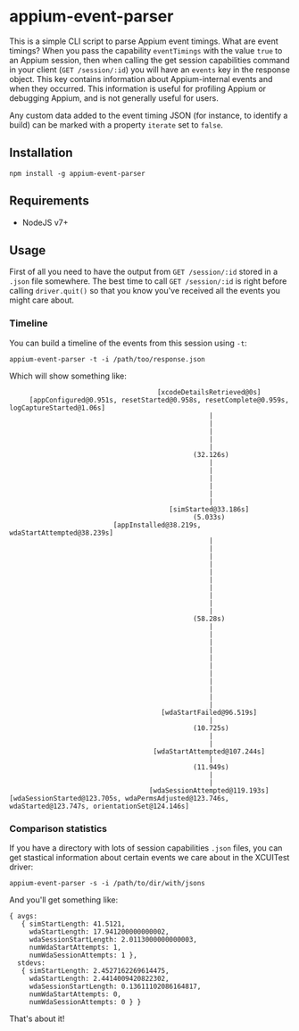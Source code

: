 appium-event-parser
===========

This is a simple CLI script to parse Appium event timings. What are event timings? When you pass the capability `eventTimings` with the value `true` to an Appium session, then when calling the get session capabilities command in your client (`GET /session/:id`) you will have an `events` key in the response object. This key contains information about Appium-internal events and when they occurred. This information is useful for profiling Appium or debugging Appium, and is not generally useful for users.

Any custom data added to the event timing JSON (for instance, to identify a build) can be marked with a property `iterate` set to `false`.

## Installation

```
npm install -g appium-event-parser
```

## Requirements

* NodeJS v7+

## Usage

First of all you need to have the output from `GET /session/:id` stored in a `.json` file somewhere. The best time to call `GET /session/:id` is right before calling `driver.quit()` so that you know you've received all the events you might care about.

### Timeline

You can build a timeline of the events from this session using `-t`:

```
appium-event-parser -t -i /path/too/response.json
```

Which will show something like:

```
                                     [xcodeDetailsRetrieved@0s]
     [appConfigured@0.951s, resetStarted@0.958s, resetComplete@0.959s, logCaptureStarted@1.06s]
                                                  |
                                                  |
                                                  |
                                                  |
                                                  |
                                              (32.126s)
                                                  |
                                                  |
                                                  |
                                                  |
                                                  |
                                                  |
                                        [simStarted@33.186s]
                                              (5.033s)
                          [appInstalled@38.219s, wdaStartAttempted@38.239s]
                                                  |
                                                  |
                                                  |
                                                  |
                                                  |
                                                  |
                                                  |
                                                  |
                                                  |
                                                  |
                                              (58.28s)
                                                  |
                                                  |
                                                  |
                                                  |
                                                  |
                                                  |
                                                  |
                                                  |
                                                  |
                                                  |
                                                  |
                                      [wdaStartFailed@96.519s]
                                                  |
                                              (10.725s)
                                                  |
                                                  |
                                    [wdaStartAttempted@107.244s]
                                                  |
                                              (11.949s)
                                                  |
                                                  |
                                   [wdaSessionAttempted@119.193s]
[wdaSessionStarted@123.705s, wdaPermsAdjusted@123.746s, wdaStarted@123.747s, orientationSet@124.146s]
```

### Comparison statistics

If you have a directory with lots of session capabilities `.json` files, you can get stastical information about certain events we care about in the XCUITest driver:

```
appium-event-parser -s -i /path/to/dir/with/jsons
```

And you'll get something like:

```
{ avgs:
   { simStartLength: 41.5121,
     wdaStartLength: 17.941200000000002,
     wdaSessionStartLength: 2.0113000000000003,
     numWdaStartAttempts: 1,
     numWdaSessionAttempts: 1 },
  stdevs:
   { simStartLength: 2.4527162269614475,
     wdaStartLength: 2.4414009420822302,
     wdaSessionStartLength: 0.13611102086164817,
     numWdaStartAttempts: 0,
     numWdaSessionAttempts: 0 } }
```

That's about it!
